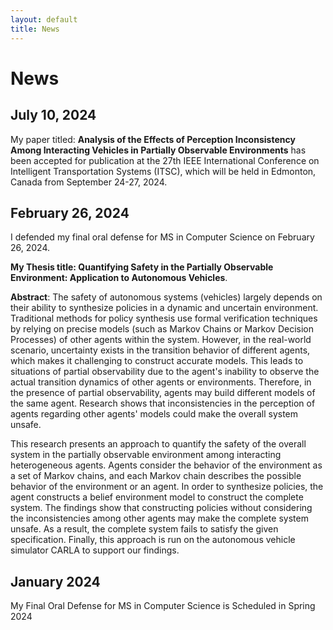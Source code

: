 ```yaml
---
layout: default
title: News
---
```

# News

<!-- Talk at [PPI Industry-University Collaborative Research Center](https://www.ppicenter.org) - 2020 ([slides](https://github.com/maldil/maldil.github.io/blob/master/slides/PPI2020.pptx))<br>
Talk at ICST-2016 [Sensor platform for non-invasive ubiquitous current sensing](https://ieeexplore.ieee.org/abstract/document/7796322)  | China Nanjing (slides) -->
## July 10, 2024

My paper titled: **Analysis of the Effects of Perception Inconsistency Among Interacting Vehicles in Partially Observable Environments** has been accepted for publication at the 27th IEEE International Conference on Intelligent Transportation Systems (ITSC), which will be held in Edmonton, Canada from September 24-27, 2024. 

## February 26, 2024
I defended my final oral defense for MS in Computer Science on February 26, 2024. 

**My Thesis title: Quantifying Safety in the Partially Observable Environment: Application to Autonomous Vehicles**.

**Abstract**: The safety of autonomous systems (vehicles) largely depends on their ability to synthesize policies in a dynamic and uncertain environment. Traditional methods for policy synthesis use formal verification techniques by relying on precise models (such as Markov Chains or Markov Decision Processes) of other agents within the system. However, in the real-world scenario, uncertainty exists in the transition behavior of different agents, which makes it challenging to construct accurate models. This leads to situations of partial observability due to the agent's inability to observe the actual transition dynamics of other agents or environments. Therefore, in the presence of partial observability, agents may build different models of the same agent. Research shows that inconsistencies in the perception of agents regarding other agents' models could make the overall system unsafe.

This research presents an approach to quantify the safety of the overall system in the partially observable environment among interacting heterogeneous agents. Agents consider the behavior of the environment as a set of Markov chains, and each Markov chain describes the possible behavior of the environment or an agent. In order to synthesize policies, the agent constructs a belief environment model to construct the complete system. The findings show that constructing policies without considering the inconsistencies among other agents may make the complete system unsafe. As a result, the complete system fails to satisfy the given specification. Finally, this approach is run on the autonomous vehicle simulator CARLA to support our findings. 

## January 2024
My Final Oral Defense for MS in Computer Science is Scheduled in Spring 2024

